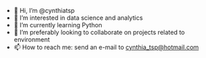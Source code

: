 - 👋 Hi, I’m @cynthiatsp
- 👀 I’m interested in data science and analytics
- 🌱 I’m currently learning Python 
- 💞️ I’m preferably looking to collaborate on projects related to environment 
- 📫 How to reach me: send an e-mail to cynthia_tsp@hotmail.com

<!---
cynthiatsp/cynthiatsp is a ✨ special ✨ repository because its `README.md` (this file) appears on your GitHub profile.
You can click the Preview link to take a look at your changes.
--->
